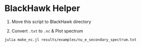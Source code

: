 # BlackHawk Helper

1. Move this script to BlackHawk directory

2. Convert `.txt` to `.nc` & Plot spectrum

```sh
julia make_nc.jl results/examples/nu_e_secondary_spectrum.txt
```

